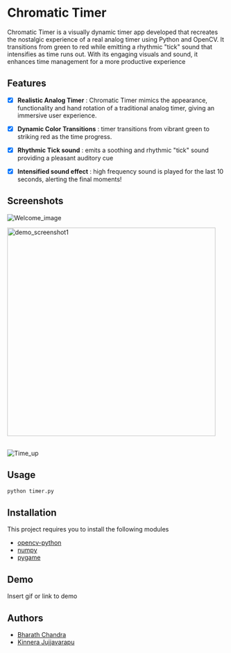 # Chromatic Timer

Chromatic Timer is a visually dynamic timer app developed that recreates the nostalgic experience of a real analog timer using Python and OpenCV. It transitions from green to red while emitting a rhythmic "tick" sound that intensifies as time runs out. With its engaging visuals and sound, it enhances time management for a more productive experience

## Features

- [x]  **Realistic Analog Timer** : Chromatic Timer mimics the appearance, functionality and hand rotation of a traditional analog timer, giving an immersive user experience.
-  [x]  **Dynamic Color Transitions** : timer transitions from vibrant green to striking red as the time progress.
- [x]  **Rhythmic Tick sound** : emits a soothing and rhythmic "tick" sound providing a pleasant auditory cue
-  [x]  **Intensified sound effect** : high frequency sound is played for the last 10 seconds, alerting the final moments!



## Screenshots

    
![Welcome_image](https://github.com/bharathchandra0915/Chromatic-Timer/assets/78205932/08b581ea-ff98-4f4a-804e-365c0c05f815) 
    
<img src="https://github.com/bharathchandra0915/Chromatic-Timer/assets/78205932/6630dab6-d02a-4c4f-9df7-22e6ab09a36c" alt="demo_screenshot1" width="480">

<br>
<br>

![Time_up](https://github.com/bharathchandra0915/Chromatic-Timer/assets/78205932/a8a4e930-ebbc-470c-8f87-a61a20c3649b)

## Usage

```python
python timer.py
```


## Installation

This project requires you to install the following modules
- [opencv-python](https://pypi.org/project/opencv-python/)
- [numpy](https://pypi.org/project/numpy/)
- [pygame](https://pypi.org/project/pygame/)
    
## Demo

Insert gif or link to demo


## Authors

- [Bharath Chandra](https://www.github.com/bharathchandra0915)
- [Kinnera Jujjavarapu](https://github.com/kinnerajujjavarapu/)

